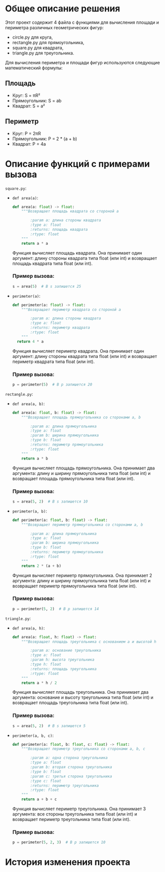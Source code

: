 # Общее описание решения
Этот проект содержит 4 файла с функциями для вычисления площади и периметра различных геометрических 
фигур: 
- circle.py для круга,
- rectangle.py для прямоугольника, 
- square.py для квадрата, 
- triangle.py для треугольника.

Для вычисления периметра и площади фигур используются следующие математический формулы:

## Площадь
- Круг: S = πR²
- Прямоугольник: S = ab
- Квадрат: S = a²

## Периметр
- Круг: P = 2πR
- Прямоугольник: P = 2 * (a + b)
- Квадрат: P = 4a

# Описание функций с примерами вызова
`square.py`:
- `def area(a)`:
  ```python
  def area(a: float) -> float:
      """Возвращает площадь квадрата со стороной a

          :param a: длина стороны квадрата
          :type a: float
          :returns: площадь квадрата
          :rtype: float
      """
      return a * a
  ```
  Функция вычисляет площадь квадрата. Она принимает один аргумент: длину стороны квадрата типа float (или int) 
  и возвращает площадь квадрата типа float (или int).
  ### Пример вызова:
  ```python
  s = area(5)  # В s запишется 25
  ```

- `perimeter(a)`:
  ```python
  def perimeter(a: float) -> float:
      """Возвращает периметр квадрата со стороной a

          :param a: длина стороны квадрата
          :type a: float
          :returns: периметр квадрата
          :rtype: float
      """
    return 4 * a
  ```
  Функция вычисляет периметр квадрата. Она принимает один аргумент: длину стороны квадрата типа float (или int) 
  и возвращает периметр квадрата типа float (или int).
  ### Пример вызова:
  ```python
  p = perimeter(5)  # В p запишется 20
  ```

`rectangle.py`:
- `def area(a, b)`:
  ```python
  def area(a: float, b: float) -> float:
      """Возвращает площадь прямоугольника со сторонами a, b

          :param a: длина прямоугольника
          :type a: float
          :param b: ширина прямоугольника
          :type b: float
          :returns: периметр прямоугольника
          :rtype: float
      """
      return a * b 
  ```
  Функция вычисляет площадь прямоугольника. Она принимает два аргумента: длину и ширину прямоугольника типа float (или int) 
  и возвращает площадь прямоугольника типа float (или int).
  ### Пример вызова:
  ```python
  s = area(5, 2)  # В s запишется 10
  ```

- `perimeter(a, b)`:
  ```python
  def perimeter(a: float, b: float) -> float:
      """Возвращает периметр прямоугольника со сторонами a, b

          :param a: длина прямоугольника
          :type a: float
          :param b: ширина прямоугольника
          :type b: float
          :returns: периметр прямоугольника
          :rtype: float
      """
      return 2 * (a + b)
  ```
  Функция вычисляет периметр прямоугольника. Она принимает 2 аргумента: длину и ширину прямоугольника типа float (или int) 
  и возвращает периметр прямоугольника типа float (или int).
  ### Пример вызова:
  ```python
  p = perimeter(5, 2)  # В p запишется 14
  ```

`triangle.py`:
- `def area(a, h)`:
  ```python
  def area(a: float, h: float) -> float:
      """Возвращает площадь треугольника с основанием a и высотой h

          :param a: основание треугольника
          :type a: float
          :param h: высота треугольника
          :type h: float
          :returns: площадь треугольника
          :rtype: float
      """
      return a * h / 2 
  ```
  Функция вычисляет площадь треугольника. Она принимает два аргумента: основание и высоту треугольника типа float (или int) 
  и возвращает площадь треугольника типа float (или int).
  ### Пример вызова:
  ```python
  s = area(5, 2)  # В s запишется 5
  ```

- `perimeter(a, b, c)`:
  ```python
  def perimeter(a: float, b: float, c: float) -> float:
      """Возвращает периметр треугольника со сторонами a, b, c

          :param a: одна сторона треугольника
          :type a: float
          :param b: вторая сторона треугольника
          :type b: float
          :param c: третья сторона треугольника
          :type c: float
          :returns: периметр треугольника
          :rtype: float
      """
      return a + b + c
  ```
  Функция вычисляет периметр треугольника. Она принимает 3 аргумента: все стороны треугольника типа float (или int) 
  и возвращает периметр треугольника типа float (или int).
  ### Пример вызова:
  ```python
  p = perimeter(5, 2, 3)  # В p запишется 10
  
# История изменения проекта
